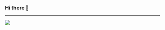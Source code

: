 ### Hi there 👋

---

<img src="https://raw.githubusercontent.com/jandedobbeleer/oh-my-posh/main/website/static/img/logo.png"></img>
<script src="https://gist.github.com/eloibrd/523e7b9d55d99da5f37b26d72b8ebabd.js"></script>

<!--
**eloibrd/eloibrd** is a ✨ _special_ ✨ repository because its `README.md` (this file) appears on your GitHub profile.

Here are some ideas to get you started:

- 🔭 I’m currently working on ...
- 🌱 I’m currently learning ...
- 👯 I’m looking to collaborate on ...
- 🤔 I’m looking for help with ...
- 💬 Ask me about ...
- 📫 How to reach me: ...
- 😄 Pronouns: ...
- ⚡ Fun fact: ...
-->
